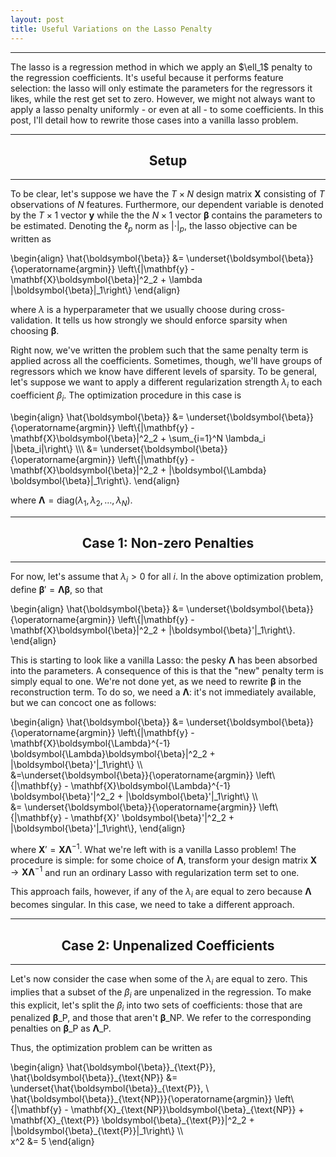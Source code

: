 ```yaml
---
layout: post
title: Useful Variations on the Lasso Penalty
---
```

<hr>
The lasso is a regression method in which we apply an $\ell_1$ penalty to the regression coefficients. It's useful because it performs feature selection: the lasso will only estimate the parameters for the regressors it likes, while the rest get set to zero. However, we might not always want to apply a lasso penalty uniformly - or even at all - to some coefficients. In this post, I'll detail how to rewrite those cases into a vanilla lasso problem. 

<hr>
<h2 align="center">Setup</h2>
<hr>

To be clear, let's suppose we have the $T \times N$ design matrix $\mathbf{X}$ consisting of $T$ observations of $N$ features. Furthermore, our dependent variable is denoted by the $T\times 1$ vector $\mathbf{y}$ while the the $N\times 1$ vector $\boldsymbol{\beta}$ contains the parameters to be estimated. Denoting the $\ell_p$ norm as $|\cdot|_p$, the lasso objective can be written as

\begin{align}
\hat{\boldsymbol{\beta}} &= \underset{\boldsymbol{\beta}}{\operatorname{argmin}} \left\\{|\mathbf{y} - \mathbf{X}\boldsymbol{\beta}|^2_2 + \lambda |\boldsymbol{\beta}|_1\right\\}
\end{align}

where $\lambda$ is a hyperparameter that we usually choose during cross-validation. It tells us how strongly we should enforce sparsity when choosing $\boldsymbol{\beta}$. 

Right now, we've written the problem such that the same penalty term is applied across all the coefficients. Sometimes, though, we'll have groups of regressors which we know have different levels of sparsity. To be general, let's suppose we want to apply a different regularization strength $\lambda_i$ to each coefficient $\beta_i$. The optimization procedure in this case is 

\begin{align}
\hat{\boldsymbol{\beta}} &= \underset{\boldsymbol{\beta}}{\operatorname{argmin}} \left\\{|\mathbf{y} - \mathbf{X}\boldsymbol{\beta}|^2_2 + \sum\_{i=1}^N \lambda_i |\beta_i|\right\\} \\\\\\
&= \underset{\boldsymbol{\beta}}{\operatorname{argmin}} \left\\{|\mathbf{y} - \mathbf{X}\boldsymbol{\beta}|^2_2 + |\boldsymbol{\Lambda} \boldsymbol{\beta}|_1\right\\}.
\end{align}

where $\boldsymbol{\Lambda} = \text{diag}\left(\lambda_1, \lambda_2, \ldots, \lambda_N\right)$. 

<hr>
<h2 align="center">Case 1: Non-zero Penalties</h2>
<hr>

For now, let's assume that $\lambda_i>0$ for all $i$. In the above optimization problem, define $\boldsymbol{\beta}' = \boldsymbol{\Lambda} \boldsymbol{\beta}$, so that

\begin{align}
\hat{\boldsymbol{\beta}} &= \underset{\boldsymbol{\beta}}{\operatorname{argmin}} \left\\{|\mathbf{y} - \mathbf{X}\boldsymbol{\beta}|^2_2 + |\boldsymbol{\beta}'|_1\right\\}.
\end{align}

This is starting to look like a vanilla Lasso: the pesky $\boldsymbol{\Lambda}$ has been absorbed into the parameters. A consequence of this is that the "new" penalty term is simply equal to one. We're not done yet, as we need to rewrite $\boldsymbol{\beta}$ in the reconstruction term. To do so, we need a $\boldsymbol{\Lambda}$: it's not immediately available, but we can concoct one as follows:

\begin{align}
\hat{\boldsymbol{\beta}} &= \underset{\boldsymbol{\beta}}{\operatorname{argmin}} \left\\{|\mathbf{y} - \mathbf{X}\boldsymbol{\Lambda}^{-1} \boldsymbol{\Lambda}\boldsymbol{\beta}|^2_2 + |\boldsymbol{\beta}'|_1\right\\} \\\\\
&=\underset{\boldsymbol{\beta}}{\operatorname{argmin}} \left\\{|\mathbf{y} - \mathbf{X}\boldsymbol{\Lambda}^{-1} \boldsymbol{\beta}'|^2_2 + |\boldsymbol{\beta}'|_1\right\\} \\\\\
&= \underset{\boldsymbol{\beta}}{\operatorname{argmin}} \left\\{|\mathbf{y} - \mathbf{X}' \boldsymbol{\beta}'|^2_2 + |\boldsymbol{\beta}'|_1\right\\},
\end{align}

where $\mathbf{X}' = \mathbf{X}\boldsymbol{\Lambda}^{-1}$. What we're left with is a vanilla Lasso problem! The procedure is simple: for some choice of $\boldsymbol{\Lambda}$, transform your design matrix $\mathbf{X} \rightarrow \mathbf{X}\boldsymbol{\Lambda}^{-1}$ and run an ordinary Lasso with regularization term set to one. 

This approach fails, however, if any of the $\lambda_i$ are equal to zero because $\boldsymbol{\Lambda}$ becomes singular. In this case, we need to take a different approach.

<hr>
<h2 align="center">Case 2: Unpenalized Coefficients</h2> 
<hr>

Let's now consider the case when some of the $\lambda_i$ are equal to zero. This implies that a subset of the $\beta_i$ are unpenalized in the regression. To make this explicit, let's split the $\beta_i$ into two sets of coefficients: those that are penalized $\boldsymbol{\beta}\_{\text{P}}$, and those that aren't $\boldsymbol{\beta}\_{\text{NP}}$. We refer to the corresponding penalties on $\boldsymbol{\beta}\_{\text{P}}$ as $\boldsymbol{\Lambda}\_{\text{P}}$. 

Thus, the optimization problem can be written as 

\begin{align}
\hat{\boldsymbol{\beta}}\_{\text{P}}, \hat{\boldsymbol{\beta}}\_{\text{NP}} &= \underset{\hat{\boldsymbol{\beta}}\_{\text{P}}, \  \hat{\boldsymbol{\beta}}\_{\text{NP}}}{\operatorname{argmin}} \left\\{|\mathbf{y} - \mathbf{X}\_{\text{NP}}\boldsymbol{\beta}\_{\text{NP}} + \mathbf{X}\_{\text{P}} \boldsymbol{\beta}\_{\text{P}}\|^2_2 + |\boldsymbol{\beta}\_{\text{P}}|_1\right\\} \\\\\
x^2 &= 5
\end{align}



